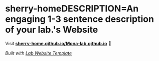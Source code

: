 
# sherry-homeDESCRIPTION=An engaging 1-3 sentence description of your lab.'s Website

Visit **[sherry-home.github.io/Mona-lab.github.io](https://sherry-home.github.io/Mona-lab.github.io)** 🚀

_Built with [Lab Website Template](https://greene-lab.gitbook.io/lab-website-template-docs)_
